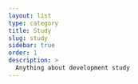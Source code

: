 ```yaml
---
layout: list
type: category
title: Study
slug: study
sidebar: true
order: 1
description: >
  Anything about development study
---
```

